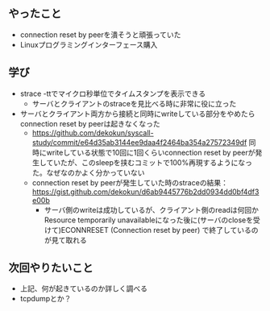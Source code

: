 ## やったこと

- connection reset by peerを潰そうと頑張っていた
- Linuxプログラミングインターフェース購入

## 学び

- strace -ttでマイクロ秒単位でタイムスタンプを表示できる
  - サーバとクライアントのstraceを見比べる時に非常に役に立った
- サーバとクライアント両方から接続と同時にwriteしている部分をやめたらconnection reset by peerは起きなくなった
  - https://github.com/dekokun/syscall-study/commit/e64d35ab3144ee9daa4f2464ba354a27572349df 同時にwriteしている状態で10回に1回くらいconnection reset by peerが発生していたが、このsleepを挟むコミットで100%再現するようになった。なぜなのかよく分かっていない
  - connection reset by peerが発生していた時のstraceの結果： https://gist.github.com/dekokun/d6ab9445776b2dd0934dd0bf4df3e00b
    - サーバ側のwriteは成功しているが、クライアント側のreadは何回かResource temporarily unavailableになった後に(サーバのcloseを受けて)ECONNRESET (Connection reset by peer) で終了しているのが見て取れる

## 次回やりたいこと

- 上記、何が起きているのか詳しく調べる
- tcpdumpとか？

